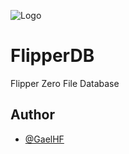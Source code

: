 ![Logo](https://github.com/GaelHF/InfraZero/blob/main/Thumbnail.png?raw=true)

# FlipperDB
Flipper Zero File Database
## Author

- [@GaelHF](https://www.github.com/GaelHF)
